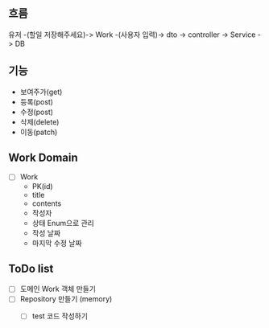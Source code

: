 ## 흐름
유저 -(할일 저장해주세요)-> Work -(사용자 입력)-> dto -> controller -> Service -> DB

## 기능
- 보여주가(get)
- 등록(post)
- 수정(post)
- 삭제(delete)
- 이동(patch)

## Work Domain
- [ ] Work 
  - PK(id)
  - title
  - contents
  - 작성자
  - 상태 Enum으로 관리
  - 작성 날짜
  - 마지막 수정 날짜

## ToDo list
- [ ] 도메인 Work 객체 만들기
- [ ] Repository 만들기 (memory)
  - [ ] test 코드 작성하기

